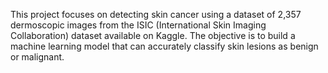 This project focuses on detecting skin cancer using a dataset of 2,357 dermoscopic images from the ISIC (International Skin Imaging Collaboration) dataset available on Kaggle. The objective is to build a machine learning model that can accurately classify skin lesions as benign or malignant.
